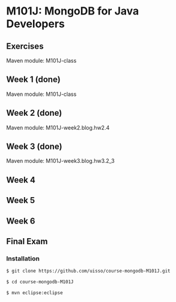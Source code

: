 M101J: MongoDB for Java Developers
===============================

Exercises
------------
Maven module:  M101J-class 

Week 1 (done)
------------------
Maven module: M101J-class

Week 2 (done)
------------------
Maven module: M101J-week2.blog.hw2.4

Week 3 (done)
-----------------
Maven module: M101J-week3.blog.hw3.2_3

Week 4
----------------
Week 5
----------------
Week 6
----------------
Final Exam
---------------

### Installation
```sh
$ git clone https://github.com/uisso/course-mongodb-M101J.git
```

```sh
$ cd course-mongodb-M101J
```

```sh
$ mvn eclipse:eclipse
```